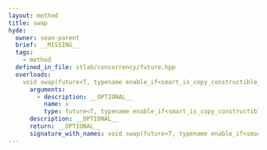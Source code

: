 ```yaml
---
layout: method
title: swap
hyde:
  owner: sean-parent
  brief: __MISSING__
  tags:
    - method
  defined_in_file: stlab/concurrency/future.hpp
  overloads:
    void swap(future<T, typename enable_if<smart_is_copy_constructible_v<typename conditional<std::is_void_v<T>, monostate, T>::type>, void>::type> &):
      arguments:
        - description: __OPTIONAL__
          name: x
          type: future<T, typename enable_if<smart_is_copy_constructible_v<typename conditional<std::is_void_v<T>, monostate, T>::type>, void>::type> &
      description: __OPTIONAL__
      return: __OPTIONAL__
      signature_with_names: void swap(future<T, typename enable_if<smart_is_copy_constructible_v<typename conditional<std::is_void_v<T>, monostate, T>::type>, void>::type> & x)
---
```

